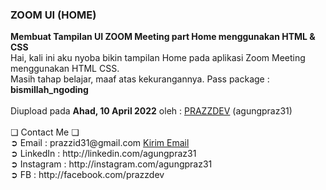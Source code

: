 <html>
<h3>ZOOM UI (HOME)</h3>
<b>Membuat Tampilan UI ZOOM Meeting part Home menggunakan HTML & CSS</b><br>
Hai, kali ini aku nyoba bikin tampilan Home pada aplikasi Zoom Meeting menggunakan HTML CSS.<br>
Masih tahap belajar, maaf atas kekurangannya. Pass package : <b>bismillah_ngoding</b><br><br>
  Diupload pada <b>Ahad, 10 April 2022</b> oleh : <a href="http://github.com/agungpraz31">PRAZZDEV</a> (agungpraz31)<br><br>
  ❏ Contact Me ❏ <br>
  ➲ Email       : prazzid31@gmail.com <a href="mailto:prazzid31@gmail.com">Kirim Email</a> <br>
    ➲ LinkedIn    : http://linkedin.com/agungpraz31 <br>
    ➲ Instagram   : http://instagram.com/agungpraz31 <br>
    ➲ FB          : http://facebook.com/prazzdev <br>
</html>
